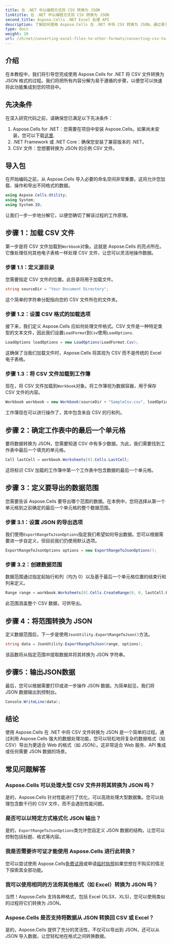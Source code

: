 ```yaml
---
title: 在 .NET 中以编程方式将 CSV 转换为 JSON
linktitle: 在 .NET 中以编程方式将 CSV 转换为 JSON
second_title: Aspose.Cells .NET Excel 处理 API
description: 了解如何使用 Aspose.Cells 在 .NET 中将 CSV 转换为 JSON。通过易于理解的代码示例提供数据转换的分步指南。
type: docs
weight: 10
url: /zh/net/converting-excel-files-to-other-formats/converting-csv-to-json/
---
```

## 介绍
在本教程中，我们将引导您完成使用 Aspose.Cells for .NET 将 CSV 文件转换为 JSON 格式的过程。我们将把所有内容分解为易于遵循的步骤，以便您可以快速将此功能集成到您的项目中。
## 先决条件
在深入研究代码之前，请确保您已满足以下先决条件：
1.  Aspose.Cells for .NET：您需要在项目中安装 Aspose.Cells。如果尚未安装，您可以下载[这里](https://releases.aspose.com/cells/net/).
2. .NET Framework 或 .NET Core：确保您安装了兼容版本的 .NET。
3. CSV 文件：您想要转换为 JSON 的示例 CSV 文件。
## 导入包
在开始编码之前，从 Aspose.Cells 导入必要的命名空间非常重要。这将允许您加载、操作和导出不同格式的数据。
```csharp
using Aspose.Cells.Utility;
using System;
using System.IO;
```
让我们一步一步地分解它，以便您确切了解该过程的工作原理。
## 步骤 1：加载 CSV 文件
第一步是将 CSV 文件加载到`Workbook`对象。这就是 Aspose.Cells 的亮点所在。它像处理任何其他电子表格一样处理 CSV 文件，让您可以灵活地操作数据。
### 步骤 1.1：定义源目录
您需要指定 CSV 文件的位置。此目录将用于加载文件。
```csharp
string sourceDir = "Your Document Directory";
```
这个简单的字符串分配指向您的 CSV 文件所在的文件夹。
### 步骤 1.2：设置 CSV 格式的加载选项
接下来，我们定义 Aspose.Cells 应如何处理文件格式。CSV 文件是一种特定类型的文本文件，因此我们设置`LoadFormat`到`Csv`使用`LoadOptions`.
```csharp
LoadOptions loadOptions = new LoadOptions(LoadFormat.Csv);
```
这确保了当我们加载文件时，Aspose.Cells 将其视为 CSV 而不是传统的 Excel 电子表格。
### 步骤 1.3：将 CSV 文件加载到工作簿
现在，将 CSV 文件加载到`Workbook`对象。将工作簿视为数据容器，用于保存 CSV 文件的内容。
```csharp
Workbook workbook = new Workbook(sourceDir + "SampleCsv.csv", loadOptions);
```
工作簿现在可以进行操作了，其中包含来自 CSV 的行和列。
## 步骤 2：确定工作表中的最后一个单元格
要将数据转换为 JSON，您需要知道 CSV 中有多少数据。为此，我们需要找到工作表中最后一个填充的单元格。
```csharp
Cell lastCell = workbook.Worksheets[0].Cells.LastCell;
```
这将标识 CSV 加载的工作簿中第一个工作表中包含数据的最后一个单元格。
## 步骤 3：定义要导出的数据范围
您需要告诉 Aspose.Cells 要导出哪个范围的数据。在本例中，您将选择从第一个单元格到之前确定的最后一个单元格的整个数据范围。
### 步骤 3.1：设置 JSON 的导出选项
我们使用`ExportRangeToJsonOptions`指定我们希望如何导出数据。您可以根据需要进一步自定义，但目前我们仍使用默认选项。
```csharp
ExportRangeToJsonOptions options = new ExportRangeToJsonOptions();
```
### 步骤 3.2：创建数据范围
数据范围通过指定起始行和列（均为 0）以及基于最后一个单元格位置的结束行和列来定义。
```csharp
Range range = workbook.Worksheets[0].Cells.CreateRange(0, 0, lastCell.Row + 1, lastCell.Column + 1);
```
此范围涵盖整个 CSV 数据，可供导出。
## 步骤 4：将范围转换为 JSON
定义数据范围后，下一步是使用`JsonUtility.ExportRangeToJson()`方法。
```csharp
string data = JsonUtility.ExportRangeToJson(range, options);
```
该函数将从指定范围中提取数据并将其转换为 JSON 字符串。
## 步骤5：输出JSON数据
最后，您可以根据需要打印或进一步操作 JSON 数据。为简单起见，我们将 JSON 数据输出到控制台。
```csharp
Console.WriteLine(data);
```
## 结论
使用 Aspose.Cells 在 .NET 中将 CSV 文件转换为 JSON 是一个简单的过程。通过利用 Aspose.Cells 强大的数据处理功能，您可以轻松地将复杂的数据格式（如 CSV）导出为更适合 Web 的格式（如 JSON）。这非常适合 Web 服务、API 集成或任何需要 JSON 数据的场景。
## 常见问题解答
### Aspose.Cells 可以处理大型 CSV 文件并将其转换为 JSON 吗？  
是的，Aspose.Cells 针对性能进行了优化，可以高效处理大型数据集。您可以处理包含数千行的 CSV 文件，而不会遇到性能问题。
### 是否可以以特定方式格式化 JSON 输出？  
是的，`ExportRangeToJsonOptions`类允许您自定义 JSON 数据的结构，让您可以控制包括标题、格式等内容。
### 我是否需要许可证才能使用 Aspose.Cells 进行此转换？  
您可以尝试使用 Aspose.Cells[免费试用](https://releases.aspose.com/)或申请[临时执照](https://purchase.aspose.com/temporary-license/)如果您想在不购买的情况下探索其全部功能。
### 我可以使用相同的方法将其他格式（如 Excel）转换为 JSON 吗？  
当然！Aspose.Cells 支持各种格式，包括 Excel (XLSX、XLS)，您可以使用类似的过程将它们转换为 JSON。
### Aspose.Cells 是否支持将数据从 JSON 转换回 CSV 或 Excel？  
是的，Aspose.Cells 提供了充分的灵活性，不仅可以导出到 JSON，还可以从 JSON 导入数据，让您轻松地在格式之间转换数据。